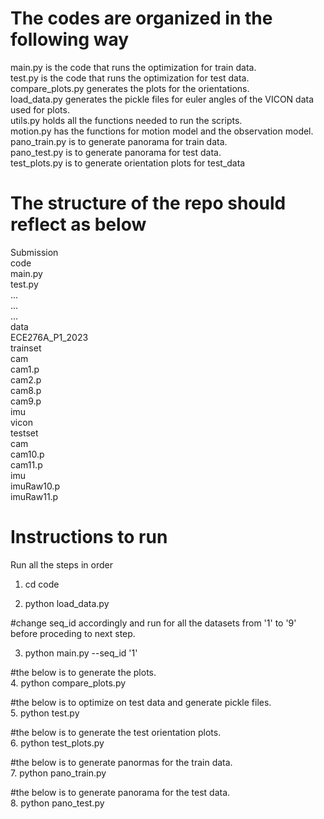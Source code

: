 # The codes are organized in the following way

main.py is the code that runs the optimization for train data. <br>
test.py is the code that runs the optimization for test data. <br>
compare_plots.py generates the plots for the orientations. <br>
load_data.py generates the pickle files for euler angles of the VICON data used for plots. <br>
utils.py holds all the functions needed to run the scripts.   <br>
motion.py has the functions for motion model and the observation model. <br>
pano_train.py is to generate panorama for train data. <br>
pano_test.py is to generate panorama for test data. <br>
test_plots.py is to generate orientation plots for test_data <br>

# The structure of the repo should reflect as below

Submission<br>
    code<br>
      main.py<br>
      test.py<br>
      ...<br>
      ...<br>
      ...<br>
    data<br>
      ECE276A_P1_2023<br>
            trainset<br>
                  cam<br>
                        cam1.p<br>
                        cam2.p<br>
                        cam8.p<br>
                        cam9.p<br>
                  imu<br>
                  vicon<br>
            testset<br>
                cam<br>
                    cam10.p<br>
                    cam11.p<br>
                imu<br>
                    imuRaw10.p<br>
                    imuRaw11.p<br>

# Instructions to run

Run all the steps in order

1. cd code<br>

2. python load_data.py<br>

#change seq_id accordingly and run for all the datasets from '1' to '9' before proceding to next step. <br>

3. python main.py --seq_id '1'<br>

#the below is to generate the plots. <br>
4. python compare_plots.py <br>

#the below is to optimize on test data and generate pickle files. <br>
5. python test.py<br>

#the below is to generate the test orientation plots. <br>
6. python test_plots.py<br>

#the below is to generate panormas for the train data. <br>
7. python pano_train.py<br>

#the below is to generate panorama for the test data. <br>
8. python pano_test.py<br>
